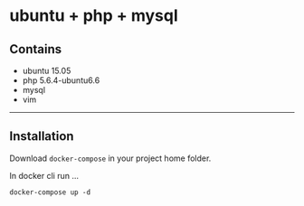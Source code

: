 # ubuntu  + php  + mysql

## Contains
- ubuntu 15.05
- php 5.6.4-ubuntu6.6
- mysql
- vim
---
## Installation

Download `docker-compose` in your project home folder.

In docker cli run ...

`docker-compose up -d`
